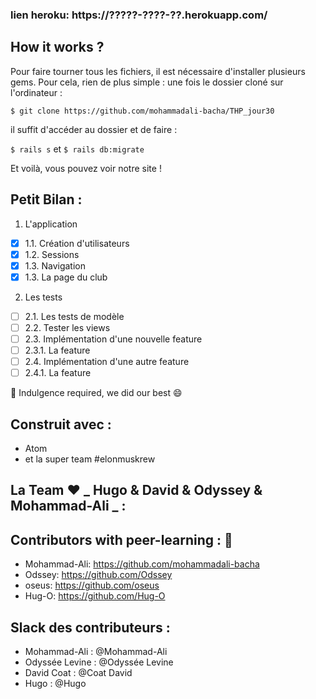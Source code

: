 ### lien heroku: https://?????-????-??.herokuapp.com/

<!-- ## Introduction

Nous avons divisé le projet du jour plusieurs étapes : -->


## How it works ?

Pour faire tourner tous les fichiers, il est nécessaire d'installer plusieurs gems.
Pour cela, rien de plus simple : une fois le dossier cloné sur l'ordinateur :

```$ git clone https://github.com/mohammadali-bacha/THP_jour30```

il suffit d'accéder au dossier et de faire :

```$ rails s``` et ```$ rails db:migrate```

Et voilà, vous pouvez voir notre site !


## Petit Bilan :
1. L'application

- [x] 1.1. Création d'utilisateurs
- [x] 1.2. Sessions
- [x] 1.3. Navigation
- [x] 1.3. La page du club

2. Les tests

- [ ] 2.1. Les tests de modèle
- [ ] 2.2. Tester les views
- [ ] 2.3. Implémentation d'une nouvelle feature
- [ ] 2.3.1. La feature
- [ ] 2.4. Implémentation d'une autre feature
- [ ] 2.4.1. La feature

:pray: Indulgence required, we did our best :smile:


## Construit avec  :

* Atom
* et la super team #elonmuskrew

## La Team :heart: **_ Hugo & David & Odyssey & Mohammad-Ali _** :

## Contributors with peer-learning : :love_letter:

* Mohammad-Ali: https://github.com/mohammadali-bacha
* Odssey: https://github.com/Odssey
* oseus: https://github.com/oseus
* Hug-O: https://github.com/Hug-O

## Slack des contributeurs :

* Mohammad-Ali : @Mohammad-Ali
* Odyssée Levine : @Odyssée Levine
* David Coat : @Coat David
* Hugo : @Hugo